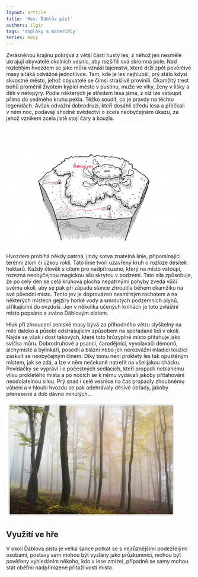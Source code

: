 ```yaml
---
layout: article
title: 'Hex: Ďáblův píst'
authors: ilgir
tags: 'doplňky a materiály'
series: Hexy
---
```


Zvrásněnou krajinu pokrývá z větší části hustý les, z něhož jen nesměle ukrajují obyvatelé okolních vesnic, aby rozšířili svá skromná pole. Nad rozlehlým hvozdem se jako můra vznáší tajemství, které drží zpět pověrčivé masy a láká odvážné jednotlivce. Tam, kde je les nejhlubší, prý stálo kdysi skvostné město, jehož obyvatelé se čímsi strašlivě provinili. Okamžitý trest bohů proměnil životem kypící město v pustinu, muže ve vlky, ženy v lišky a děti v netopýry. Podle některých je středem lesa jáma, z níž lze vstoupit přímo do sedmého kruhu pekla. Těžko soudit, co je pravdy na těchto legendách. Avšak odvážní dobrodruzi, kteří dosáhli středu lesa a přečkali v něm noc, podávají shodné svědectví o zcela neobyčejném úkazu, za jehož vznikem zcela jistě stojí čáry a kouzla.

![](hexy-ilgir-opt.jpg)

Hvozdem probíhá někdy patrná, jindy sotva znatelná linie, připomínající terénní zlom či úzkou rokli. Tato linie tvoří uzavřený kruh o rozloze desítek hektarů. Každý člověk s citem pro nadpřirozeno, který na místo vstoupí, rozezná neobyčejnou magickou sílu skrytou v podzemí. Tato síla způsobuje, že po celý den se celá kruhová plocha nepatrnými pohyby zvedá vůči svému okolí, aby se pak při západu slunce zhroutila během okamžiku na své původní místo. Tento jev je doprovázen nesmírným rachotem a na některých místech gejzíry horké vody a smrdutých podzemních plynů, stříkajícími do ovzduší. Jen v několika učených knihách je toto zvláštní místo popsáno a zváno Ďáblovým pístem.

Hluk při zhroucení zemské masy bývá za příhodného větru slyšitelný na míle daleko a působí odstrašujícím způsobem na spořádané lidi v okolí. Najde se však i dost takových, které toto hrůzyplné místo přitahuje jako svíčka můru. Dobrodruhové a psanci, čarodějníci, vyvolavači démonů, alchymisté a bylinkáři, posedlí a blázni nebo jen nerozvážní mladíci toužící zaskvít se neobyčejným činem. Díky tomu není prokletý les tak opuštěným místem, jak se zdá, a lze v něm nečekaně natrefit na všelijakou chásku. Povídačky se vypráví i o počestných sedlácích, kteří propadli neblahému vlivu prokletého místa a po nocích se k němu vydávali jakoby přitahováni neodolatelnou silou. Prý snad i celé vesnice na čas propadly zhoubnému vábení a v hloubi hvozdu se pak odehrávaly děsivé obřady, jakoby přenesené z dob dávno minulých...

![](autumn-194834-960-720-opt.jpg)

## Využití ve hře

V okolí Ďáblova pístu je velká šance potkat se s nejrůznějšími podezřelými osobami, postavy sem mohou být vyslány jako průzkumníci, mohou být pověřeny vyhledáním někoho, kdo v lese zmizel, případně se samy mohou stát oběťmi nadpřirozené přitažlivosti místa.
